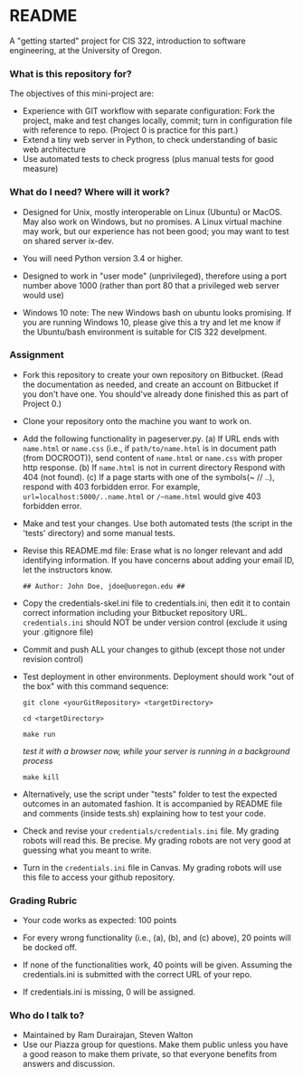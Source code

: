 # README #

A "getting started" project for CIS 322, introduction to software engineering, at the University of Oregon.

### What is this repository for? ###

The objectives of this mini-project are:

  * Experience with GIT workflow with separate configuration: Fork the project, make and test changes locally, commit; turn in configuration file with reference to repo. (Project 0 is practice for this part.) 
  * Extend a tiny web server in Python, to check understanding of basic web architecture
  * Use automated tests to check progress (plus manual tests for good measure)

### What do I need?  Where will it work? ###

* Designed for Unix, mostly interoperable on Linux (Ubuntu) or MacOS. May also work on Windows, but no promises. A Linux virtual machine may work, but our experience has not been good; you may want to test on shared server ix-dev.

* You will need Python version 3.4 or higher. 

* Designed to work in "user mode" (unprivileged), therefore using a port number above 1000 (rather than port 80 that a privileged web server would use)

* Windows 10 note: The new Windows bash on ubuntu looks promising. If you are running Windows 10, please give this a try and let me know if the Ubuntu/bash environment is suitable for CIS 322 develpment. 

### Assignment ###
* Fork this repository to create your own repository on Bitbucket. (Read the documentation as needed, and create an account on Bitbucket if you don't have one. You should've already done finished this as part of Project 0.) 
* Clone your repository onto the machine you want to work on.
* Add the following functionality in pageserver.py. (a) If URL ends with `name.html` or `name.css` (i.e., if `path/to/name.html` is in document path (from DOCROOT)), send content of `name.html` or `name.css` with proper http response. (b) If `name.html` is not in current directory Respond with 404 (not found). (c) If a page starts with one of the symbols(~ // ..), respond with 403 forbidden error. For example, `url=localhost:5000/..name.html` or `/~name.html` would give 403 forbidden error.
* Make and test your changes. Use both automated tests (the script in the 'tests' directory) and some manual tests.
* Revise this README.md file: Erase what is no longer relevant and add identifying information. If you have concerns about adding your email ID, let the instructors know.
  
  ```
  ## Author: John Doe, jdoe@uoregon.edu ##
  ```
  
* Copy the credentials-skel.ini file to credentials.ini, then edit it to contain correct information including your Bitbucket repository URL. `credentials.ini` should NOT be under version control (exclude it using your .gitignore file)
* Commit and push ALL your changes to github (except those not under revision control)
* Test deployment in other environments. Deployment should work "out of the box" with this command sequence: 

  ```
  git clone <yourGitRepository> <targetDirectory>
  ```
  
  ```
  cd <targetDirectory>
  ```
  
  ```
  make run
  ```
  
  *test it with a browser now, while your server is running in a background process*

  ```
  make kill 
  ```
  
* Alternatively, use the script under "tests" folder to test the expected outcomes in an automated fashion. It is accompanied by README file and comments (inside tests.sh) explaining how to test your code.
* Check and revise your `credentials/credentials.ini` file. My grading robots will read this. Be precise. My grading robots are not very good at guessing what you meant to write.
* Turn in the `credentials.ini` file in Canvas. My grading robots will use this file to access your github repository.   

### Grading Rubric ###

* Your code works as expected: 100 points

* For every wrong functionality (i.e., (a), (b), and (c) above), 20 points will be docked off. 

* If none of the functionalities work, 40 points will be given. Assuming the credentials.ini is submitted with the correct URL of your repo.

* If credentials.ini is missing, 0 will be assigned.

### Who do I talk to? ###

* Maintained by Ram Durairajan, Steven Walton
* Use our Piazza group for questions. Make them public unless you have a good reason to make them private, so that everyone benefits from answers and discussion. 
